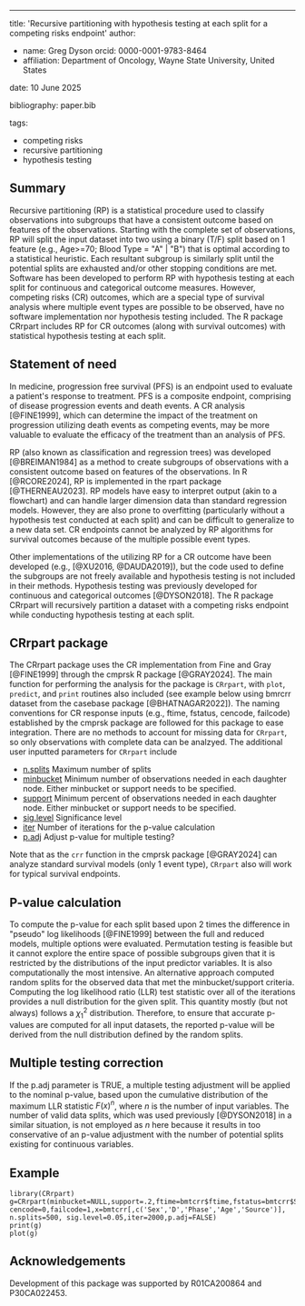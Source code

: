 ---
title: 'Recursive partitioning with hypothesis testing at each split for a competing risks endpoint'
author:
  - name: Greg Dyson
    orcid: 0000-0001-9783-8464
  - affiliation: Department of Oncology, Wayne State University, United States
 
date: 10 June 2025

bibliography: paper.bib

tags:
  - competing risks
  - recursive partitioning
  - hypothesis testing

## Summary

Recursive partitioning (RP) is a statistical procedure used to classify observations into subgroups that have a consistent outcome based on features of the observations. Starting with the complete set of observations, RP will split the input dataset into two using a binary (T/F) split based on 1 feature (e.g., Age>=70; Blood Type  = "A" | "B") that is optimal according to a statistical heuristic. Each resultant subgroup is similarly split until the potential splits are exhausted and/or other stopping conditions are met. Software has been developed to perform RP with hypothesis testing at each split for continuous and categorical outcome measures. However, competing risks (CR) outcomes, which are a special type of survival analysis where multiple event types are possible to be observed, have no software implementation nor hypothesis testing included. The R package CRrpart includes RP for CR outcomes (along with survival outcomes) with statistical hypothesis testing at each split.

## Statement of need

In medicine, progression free survival (PFS) is an endpoint used to evaluate a patient's response to treatment. PFS is a composite endpoint, comprising of disease progression events and death events. A CR analysis [@FINE1999], which can determine the impact of the treatment on progression utilizing death events as competing events, may be more valuable to evaluate the efficacy of the treatment than an analysis of PFS.

RP (also known as classification and regression trees) was developed [@BREIMAN1984] as a method to create subgroups of observations with a consistent outcome based on features of the observations. In R [@RCORE2024], RP is implemented in the rpart package [@THERNEAU2023]. RP models have easy to interpret output (akin to a flowchart) and can handle larger dimension data than standard regression models. However, they are also prone to overfitting (particularly without a hypothesis test conducted at each split) and can be difficult to generalize to a new data set. CR endpoints cannot be analyzed by RP algorithms for survival outcomes because of the multiple possible event types.

Other implementations of the utilizing RP for a CR outcome have been developed (e.g., [@XU2016, @DAUDA2019]), but the code used to define the subgroups are not freely available and hypothesis testing is not included in their methods. Hypothesis testing was previously developed for continuous and categorical outcomes [@DYSON2018]. The R  package CRrpart will recursively partition a dataset with a competing risks endpoint while conducting hypothesis testing at each split. 

## CRrpart package

The CRrpart package uses the CR implementation from Fine and Gray [@FINE1999] through the cmprsk R package [@GRAY2024]. The main function for performing the analysis for the package is `CRrpart`, with `plot`, `predict`, and `print` routines also included (see example below using bmrcrr dataset from the casebase package [@BHATNAGAR2022]). The naming conventions for CR response inputs (e.g., ftime, fstatus, cencode, failcode) established by the cmprsk package are followed for this package to ease integration. There are no methods to account for missing data for `CRrpart`, so only observations with complete data can be analzyed. The additional user inputted parameters for `CRrpart` include

- <u>n.splits</u> Maximum number of splits
- <u>minbucket</u> Minimum number of observations needed in each daughter node. Either minbucket or support needs to be specified.
- <u>support</u> Minimum percent of observations needed in each daughter node. Either minbucket or support needs to be specified.
- <u>sig.level</u> Significance level 
- <u>iter</u> Number of iterations for the p-value calculation
- <u>p.adj</u> Adjust p-value for multiple testing?

Note that as the `crr` function in the cmprsk package [@GRAY2024] can analyze standard survival models (only 1 event type), `CRrpart` also will work for typical survival endpoints.

## P-value calculation 

To compute the p-value for each split based upon 2 times the difference in "pseudo" log likelihoods [@FINE1999] between the full and reduced models, multiple options were evaluated. Permutation testing is feasible but it cannot explore the entire space of possible subgroups given that it is restricted by the distributions of the input predictor variables. It is also computationally the most intensive. An alternative approach computed random splits for the observed data that met the minbucket/support criteria. Computing the log likelihood ratio (LLR) test statistic over all of the iterations provides a null distribution for the given split. This quantity mostly (but not always) follows a $\chi^2_1$ distribution. Therefore, to ensure that accurate p-values are computed for all input datasets, the reported p-value will be derived from the null distribution defined by the random splits.

## Multiple testing correction

If the p.adj parameter is TRUE, a multiple testing adjustment will be applied to the nominal p-value, based upon the cumulative distribution of the maximum LLR statistic $F(x)^n$, where $n$ is the number of input variables. The number of valid data splits, which was used previously [@DYSON2018] in a similar situation, is not employed as $n$ here because it results in too conservative of an p-value adjustment with the number of potential splits existing for continuous variables.

## Example

```
library(CRrpart)
g=CRrpart(minbucket=NULL,support=.2,ftime=bmtcrr$ftime,fstatus=bmtcrr$Status, cencode=0,failcode=1,x=bmtcrr[,c('Sex','D','Phase','Age','Source')], n.splits=500, sig.level=0.05,iter=2000,p.adj=FALSE)
print(g)
plot(g)
```

## Acknowledgements
Development of this package was supported by R01CA200864 and P30CA022453.
